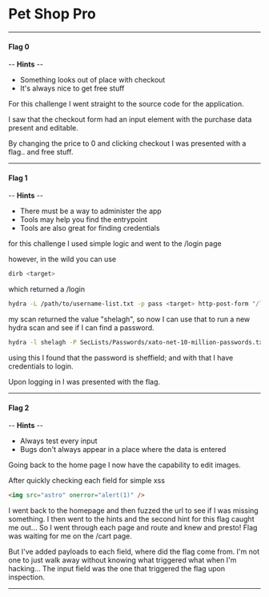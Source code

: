 # Pet Shop Pro

---

#### Flag 0

-- <b>Hints</b> --

- Something looks out of place with checkout
- It's always nice to get free stuff

For this challenge I went straight to the source code for the application.

I saw that the checkout form had an input element with the purchase data present and editable.

By changing the price to 0 and clicking checkout I was presented with a flag.. and free stuff.

---

#### Flag 1

-- <b>Hints</b> --

- There must be a way to administer the app
- Tools may help you find the entrypoint
- Tools are also great for finding credentials

for this challenge I used simple logic and went to the /login page

however, in the wild you can use

```sh
dirb <target>
```

which returned a /login

```sh
hydra -L /path/to/username-list.txt -p pass <target> http-post-form "/login:username=^USER^&password=^PASS^:Invalid Username" -S -t 64
```

my scan returned the value "shelagh", so now I can use that to run a new hydra scan and see if I can find a password.

```sh
hydra -l shelagh -P SecLists/Passwords/xato-net-10-million-passwords.txt <target> http-post-form "/login:username=^USER^&password=^PASS^:Invalid password" -S -t 64
```

using this I found that the password is sheffield; and with that I have credentials to login.

Upon logging in I was presented with the flag.

---

#### Flag 2

-- <b>Hints</b> --

- Always test every input
- Bugs don't always appear in a place where the data is entered

Going back to the home page I now have the capability to edit images.

After quickly checking each field for simple xss

```html
<img src="astro" onerror="alert(1)" />
```

I went back to the homepage and then fuzzed the url to see if I was missing something. I then went to the hints and the second hint for this flag caught me out... So I went through each page and route and knew and presto! Flag was waiting for me on the /cart page.

But I've added payloads to each field, where did the flag come from. I'm not one to just walk away without knowing what triggered what when I'm hacking... The input field was the one that triggered the flag upon inspection.

---
